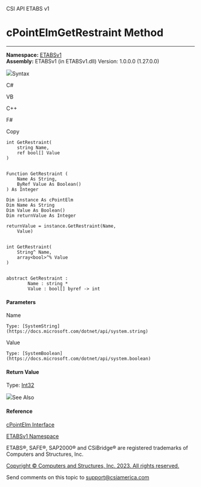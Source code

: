﻿

CSI API ETABS v1

# cPointElmGetRestraint Method  
  
---  
  
**Namespace:** [ETABSv1](2780f1b8-2033-5289-2298-1cdb2a7508d9.htm)  
**Assembly:** ETABSv1 (in ETABSv1.dll) Version: 1.0.0.0 (1.27.0.0)

![](../icons/SectionExpanded.png)Syntax

C#

VB

C++

F#

Copy

    
    
    int GetRestraint(
    	string Name,
    	ref bool[] Value
    )
    
    
    Function GetRestraint ( 
    	Name As String,
    	ByRef Value As Boolean()
    ) As Integer
    
    Dim instance As cPointElm
    Dim Name As String
    Dim Value As Boolean()
    Dim returnValue As Integer
    
    returnValue = instance.GetRestraint(Name, 
    	Value)
    
    
    int GetRestraint(
    	String^ Name, 
    	array<bool>^% Value
    )
    
    
    abstract GetRestraint : 
            Name : string * 
            Value : bool[] byref -> int 
    

#### Parameters

Name

    Type: [SystemString](https://docs.microsoft.com/dotnet/api/system.string)  

Value

    Type: [SystemBoolean](https://docs.microsoft.com/dotnet/api/system.boolean)  

#### Return Value

Type: [Int32](https://docs.microsoft.com/dotnet/api/system.int32)

![](../icons/SectionExpanded.png)See Also

#### Reference

[cPointElm Interface](bda576bc-89c2-e0ab-1a2b-f0690e9ae4ae.htm)

[ETABSv1 Namespace](2780f1b8-2033-5289-2298-1cdb2a7508d9.htm)

ETABS®, SAFE®, SAP2000® and CSiBridge® are registered trademarks of Computers
and Structures, Inc.  

[Copyright © Computers and Structures, Inc. 2023. All rights
reserved.](http://www.csiamerica.com)

Send comments on this topic to
[support@csiamerica.com](mailto:support%40csiamerica.com?Subject=CSI%20API%20ETABS%20v1)

